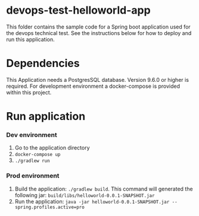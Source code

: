 # devops-test-helloworld-app

This folder contains the sample code for a Spring boot application used for the devops technical test. See the instructions below for how to deploy and run this application.

[ci-badge]: https://storage.googleapis.com/nodejs-getting-started-tests-badges/1-tests.svg

# Dependencies
This Application needs a PostgresSQL database. Version 9.6.0 or higher is required. For development environment a docker-compose is provided within this project.

# Run application

### Dev environment

1. Go to the application directory
2. `docker-compose up`
3. `./gradlew run`

### Prod environment

1. Build the application: `./gradlew build`. This command will generated the following jar: `build/libs/helloworld-0.0.1-SNAPSHOT.jar`
2. Run the application: `java -jar helloworld-0.0.1-SNAPSHOT.jar --spring.profiles.active=pro`

